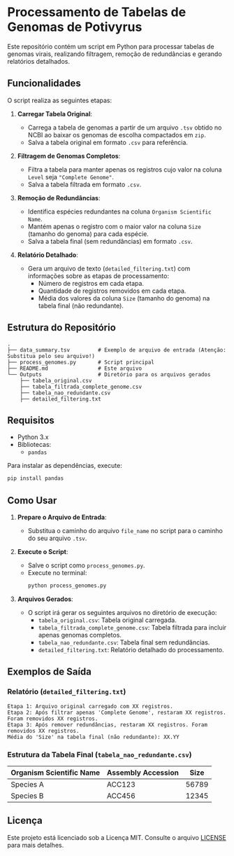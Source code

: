# Processamento de Tabelas de Genomas de Potivyrus

Este repositório contém um script em Python para processar tabelas de genomas virais, realizando filtragem, remoção de redundâncias e gerando relatórios detalhados.

## Funcionalidades

O script realiza as seguintes etapas:

1. **Carregar Tabela Original**:
   - Carrega a tabela de genomas a partir de um arquivo `.tsv` obtido no NCBI ao baixar os genomas de escolha compactados em `zip`.
   - Salva a tabela original em formato `.csv` para referência.

2. **Filtragem de Genomas Completos**:
   - Filtra a tabela para manter apenas os registros cujo valor na coluna `Level` seja `"Complete Genome"`.
   - Salva a tabela filtrada em formato `.csv`.

3. **Remoção de Redundâncias**:
   - Identifica espécies redundantes na coluna `Organism Scientific Name`.
   - Mantém apenas o registro com o maior valor na coluna `Size` (tamanho do genoma) para cada espécie.
   - Salva a tabela final (sem redundâncias) em formato `.csv`.

4. **Relatório Detalhado**:
   - Gera um arquivo de texto (`detailed_filtering.txt`) com informações sobre as etapas de processamento:
     - Número de registros em cada etapa.
     - Quantidade de registros removidos em cada etapa.
     - Média dos valores da coluna `Size` (tamanho do genoma) na tabela final (não redundante).

## Estrutura do Repositório

```
.
├── data_summary.tsv         # Exemplo de arquivo de entrada (Atenção: Substitua pelo seu arquivo!)
├── process_genomes.py       # Script principal
├── README.md                # Este arquivo
└── Outputs                  # Diretório para os arquivos gerados
    ├── tabela_original.csv
    ├── tabela_filtrada_complete_genome.csv
    ├── tabela_nao_redundante.csv
    ├── detailed_filtering.txt
```

## Requisitos

- Python 3.x
- Bibliotecas:
  - `pandas`

Para instalar as dependências, execute:
```bash
pip install pandas
```

## Como Usar

1. **Prepare o Arquivo de Entrada**:
   - Substitua o caminho do arquivo `file_name` no script para o caminho do seu arquivo `.tsv`.

2. **Execute o Script**:
   - Salve o script como `process_genomes.py`.
   - Execute no terminal:
     ```bash
     python process_genomes.py
     ```

3. **Arquivos Gerados**:
   - O script irá gerar os seguintes arquivos no diretório de execução:
     - `tabela_original.csv`: Tabela original carregada.
     - `tabela_filtrada_complete_genome.csv`: Tabela filtrada para incluir apenas genomas completos.
     - `tabela_nao_redundante.csv`: Tabela final sem redundâncias.
     - `detailed_filtering.txt`: Relatório detalhado do processamento.

## Exemplos de Saída

### Relatório (`detailed_filtering.txt`)
```
Etapa 1: Arquivo original carregado com XX registros.
Etapa 2: Após filtrar apenas 'Complete Genome', restaram XX registros. Foram removidos XX registros.
Etapa 3: Após remover redundâncias, restaram XX registros. Foram removidos XX registros.
Média do 'Size' na tabela final (não redundante): XX.YY
```

### Estrutura da Tabela Final (`tabela_nao_redundante.csv`)
| Organism Scientific Name | Assembly Accession | Size  |
|---------------------------|--------------------|-------|
| Species A                | ACC123             | 56789 |
| Species B                | ACC456             | 12345 |

## Licença

Este projeto está licenciado sob a Licença MIT. Consulte o arquivo [LICENSE](LICENSE) para mais detalhes.
